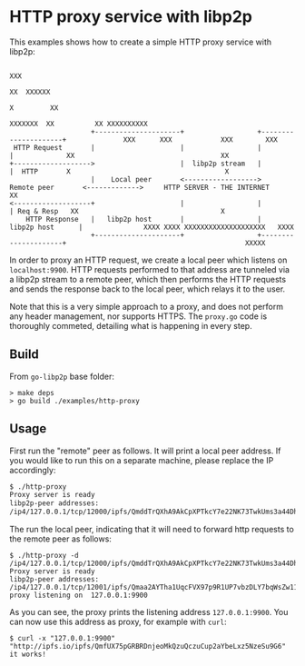 # HTTP proxy service with libp2p

This examples shows how to create a simple HTTP proxy service with libp2p:


```
                                                                                                                 XXX
                                                                                                               XX  XXXXXX
                                                                                                              X         XX
                                                                                                    XXXXXXX  XX          XX XXXXXXXXXX
                    +---------------------+                  +---------------------+              XXX      XXX            XXX        XXX
 HTTP Request       |                     |                  |                     |             XX                                    XX
+------------------->                     |  libp2p stream   |                     |  HTTP       X                                      X
                    |    Local peer       <------------------>   Remote peer       <------------->     HTTP SERVER - THE INTERNET      XX
<-------------------+                     |                  |                     | Req & Resp   XX                                   X
    HTTP Response   |   libp2p host       |                  |    libp2p host      |               XXXX XXXX XXXXXXXXXXXXXXXXXXXX   XXXX
                    +---------------------+                  +---------------------+                                            XXXXX

```

In order to proxy an HTTP request, we create a local peer which listens on `localhost:9900`. HTTP requests performed to that address are tunneled via a libp2p stream to a remote peer, which then performs the HTTP requests and sends the response back to the local peer, which relays it
to the user.

Note that this is a very simple approach to a proxy, and does not perform any header management, nor supports HTTPS. The `proxy.go` code is thoroughly commeted, detailing what is happening in every step.

## Build

From `go-libp2p` base folder:

```
> make deps
> go build ./examples/http-proxy
```

## Usage

First run the "remote" peer as follows. It will print a local peer address. If you would like to run this on a separate machine, please replace the IP accordingly:

```sh
$ ./http-proxy
Proxy server is ready
libp2p-peer addresses:
/ip4/127.0.0.1/tcp/12000/ipfs/QmddTrQXhA9AkCpXPTkcY7e22NK73TwkUms3a44DhTKJTD
```

The run the local peer, indicating that it will need to forward http requests to the remote peer as follows:

```
$ ./http-proxy -d /ip4/127.0.0.1/tcp/12000/ipfs/QmddTrQXhA9AkCpXPTkcY7e22NK73TwkUms3a44DhTKJTD
Proxy server is ready
libp2p-peer addresses:
/ip4/127.0.0.1/tcp/12001/ipfs/Qmaa2AYTha1UqcFVX97p9R1UP7vbzDLY7bqWsZw1135QvN
proxy listening on  127.0.0.1:9900
```

As you can see, the proxy prints the listening address `127.0.0.1:9900`. You can now use this address as proxy, for example with `curl`:

```
$ curl -x "127.0.0.1:9900" "http://ipfs.io/ipfs/QmfUX75pGRBRDnjeoMkQzuQczuCup2aYbeLxz5NzeSu9G6"
it works!

```
